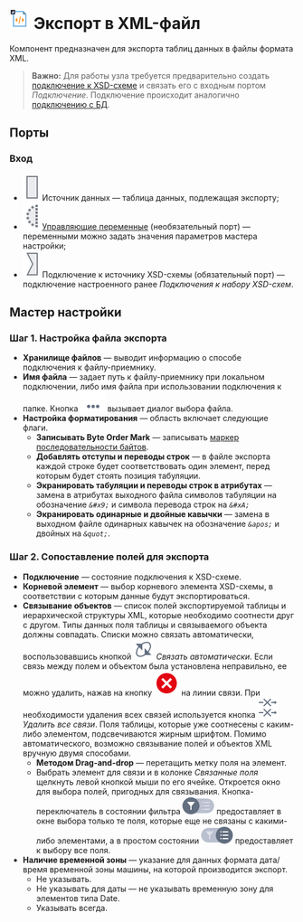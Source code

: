 # ![ ](../../images/icons/data-sources/file-xml-export_default.svg) Экспорт в XML-файл

Компонент предназначен для экспорта таблиц данных в файлы формата XML.

> **Важно:** Для работы узла требуется предварительно создать [подключение к XSD-схеме](../connections/list/schemes.md) и связать его с входным портом *Подключение*. Подключение происходит аналогично [подключению с БД](../../quick-start/database.md).

## Порты

### Вход

* ![ ](../../images/icons/app/node/ports/inputs/table_inactive.svg) Источник данных — таблица данных, подлежащая экспорту;
* ![ ](../../images/icons/app/node/ports/inputs-optional/variable_inactive.svg) [Управляющие переменные](../../scenario/variables/control-variables.md) (необязательный порт) — переменными можно задать значения параметров мастера настройки;
* ![ ](../../images/icons/app/node/ports/inputs/link_inactive.svg) Подключение к источнику XSD-схемы (обязательный порт) — подключение настроенного ранее *Подключения к набору XSD-схем*.

## Мастер настройки

### Шаг 1. Настройка файла экспорта

* **Хранилище файлов** — выводит информацию о способе подключения к файлу-приемнику.
* **Имя файла** — задает путь к файлу-приемнику при локальном подключении, либо имя файла при использовании подключения к папке. Кнопка ![ ](../../images/extjs-theme/form/open-trigger/open-trigger_default.svg) вызывает диалог выбора файла.
* **Настройка форматирования** — область включает следующие флаги.
  * **Записывать Byte Order Mark** — записывать [маркер последовательности байтов](https://ru.wikipedia.org/wiki/Маркер_последовательности_байтов).
  * **Добавлять отступы и переводы строк** — в файле экспорта каждой строке будет соответствовать один элемент, перед которым будет стоять позиция табуляции.
  * **Экранировать табуляции и переводы строк в атрибутах** — замена в атрибутах выходного файла символов табуляции на обозначение *`&#x9;`* и символа перевода строк на *`&#xA;`*
  * **Экранировать одинарные и двойные кавычки** — замена в выходном файле одинарных кавычек на обозначение *`&apos;`* и двойных на *`&quot;`*.

### Шаг 2. Сопоставление полей для экспорта

* **Подключение** — состояние подключения к XSD-схеме.
* **Корневой элемент** — выбор корневого элемента XSD-схемы, в соответствии с которым данные будут экспортироваться.
* **Связывание объектов** — список полей экспортируемой таблицы и иерархической структуры XML, которые необходимо соотнести друг с другом. Типы данных поля таблицы и связываемого объекта должны совпадать. Списки можно связать автоматически, воспользовавшись кнопкой ![ ](../../images/icons/toolbar-controls/auto-connect_default.svg) *Связать автоматически*. Если связь между полем и объектом была установлена неправильно, ее можно удалить, нажав на кнопку ![ ](../../images/icons/link-grid/remove-link_hover.svg) на линии связи. При необходимости удаления всех связей используется кнопка ![ ](../../images/icons/toolbar-controls/remove-all-links_default.svg) *Удалить все связи*. Поля таблицы, которые уже соотнесены с каким-либо элементом, подсвечиваются жирным шрифтом. Помимо автоматического, возможно связывание полей и объектов XML вручную двумя способами.
  * **Методом Drag-and-drop** — перетащить метку поля на элемент.
  * Выбрать элемент для связи и в колонке *Связанные поля* щелкнуть левой кнопкой мыши по его ячейке. Откроется окно для выбора полей, пригодных для связывания. Кнопка-переключатель в состоянии фильтра ![ ](../../images/icons/filter-switcher/filterswitch-on_default.svg) предоставляет в окне выбора только те поля, которые еще не связаны с какими-либо элементами, а в простом состоянии ![ ](../../images/icons/filter-switcher/filterswitch-off_default.svg) предоставляет к выбору все поля.
* **Наличие временной зоны** — указание для данных формата дата/время временной зоны машины, на которой производится экспорт.
  * Не указывать.
  * Не указывать для даты — не указывать временную зону для элементов типа Date.
  * Указывать всегда.

